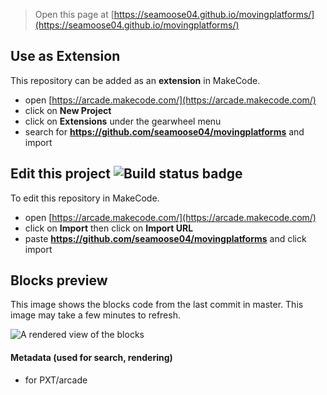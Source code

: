 


> Open this page at [https://seamoose04.github.io/movingplatforms/](https://seamoose04.github.io/movingplatforms/)

## Use as Extension

This repository can be added as an **extension** in MakeCode.

* open [https://arcade.makecode.com/](https://arcade.makecode.com/)
* click on **New Project**
* click on **Extensions** under the gearwheel menu
* search for **https://github.com/seamoose04/movingplatforms** and import

## Edit this project ![Build status badge](https://github.com/seamoose04/movingplatforms/workflows/MakeCode/badge.svg)

To edit this repository in MakeCode.

* open [https://arcade.makecode.com/](https://arcade.makecode.com/)
* click on **Import** then click on **Import URL**
* paste **https://github.com/seamoose04/movingplatforms** and click import

## Blocks preview

This image shows the blocks code from the last commit in master.
This image may take a few minutes to refresh.

![A rendered view of the blocks](https://github.com/seamoose04/movingplatforms/raw/master/.github/makecode/blocks.png)

#### Metadata (used for search, rendering)

* for PXT/arcade
<script src="https://makecode.com/gh-pages-embed.js"></script><script>makeCodeRender("{{ site.makecode.home_url }}", "{{ site.github.owner_name }}/{{ site.github.repository_name }}");</script>
